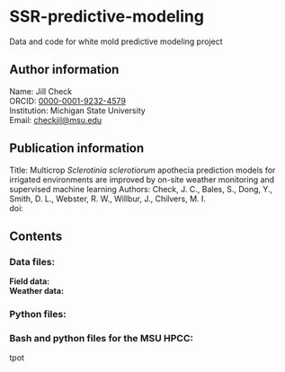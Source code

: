 # SSR-predictive-modeling

Data and code for white mold predictive modeling project 

## Author information  
Name: Jill Check  
ORCID: [0000-0001-9232-4579](https://orcid.org/0000-0001-9232-4579)  
Institution: Michigan State University  
Email: checkjil@msu.edu  

## Publication information  
Title: Multicrop *Sclerotinia sclerotiorum* apothecia prediction models for irrigated environments are improved by on-site weather monitoring and supervised machine learning
Authors: Check, J. C., Bales, S., Dong, Y., Smith, D. L., Webster, R. W., Willbur, J., Chilvers, M. I.  
doi: <XXXX>  


## Contents
### Data files:  
**Field data:**  
**Weather data:**

### Python files:

### Bash and python files for the MSU HPCC:  
tpot
